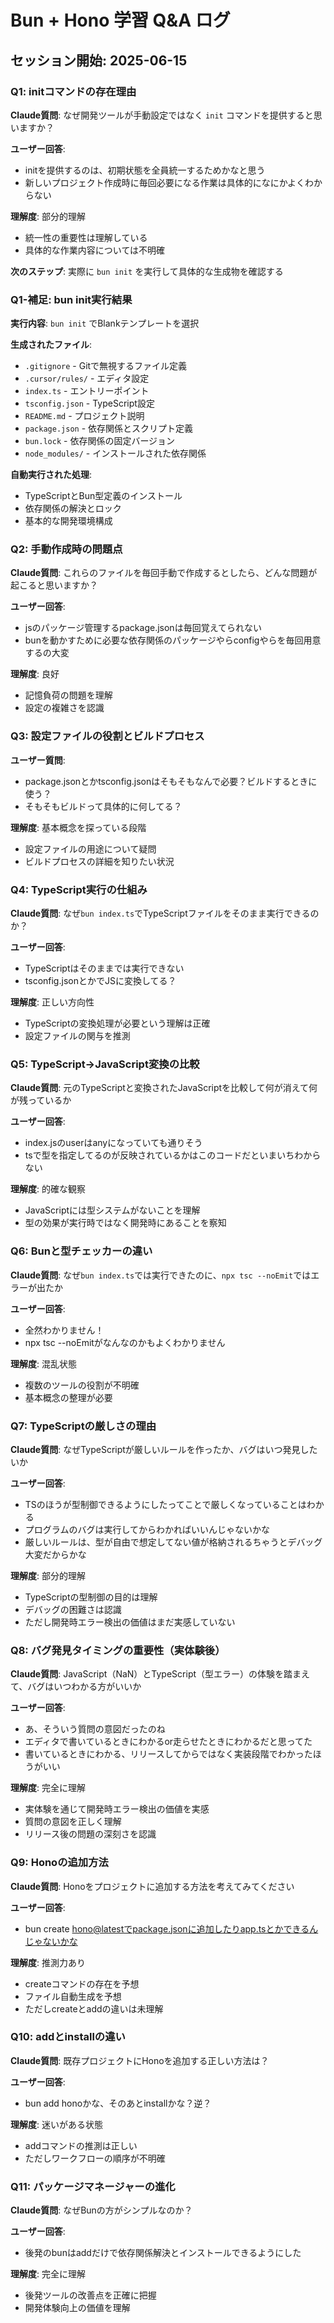 # Bun + Hono 学習 Q&A ログ

## セッション開始: 2025-06-15

### Q1: initコマンドの存在理由
**Claude質問**: なぜ開発ツールが手動設定ではなく `init` コマンドを提供すると思いますか？

**ユーザー回答**: 
- initを提供するのは、初期状態を全員統一するためかなと思う
- 新しいプロジェクト作成時に毎回必要になる作業は具体的になにかよくわからない

**理解度**: 部分的理解
- 統一性の重要性は理解している
- 具体的な作業内容については不明確

**次のステップ**: 実際に `bun init` を実行して具体的な生成物を確認する

### Q1-補足: bun init実行結果
**実行内容**: `bun init` でBlankテンプレートを選択

**生成されたファイル**:
- `.gitignore` - Gitで無視するファイル定義
- `.cursor/rules/` - エディタ設定
- `index.ts` - エントリーポイント
- `tsconfig.json` - TypeScript設定
- `README.md` - プロジェクト説明
- `package.json` - 依存関係とスクリプト定義
- `bun.lock` - 依存関係の固定バージョン
- `node_modules/` - インストールされた依存関係

**自動実行された処理**:
- TypeScriptとBun型定義のインストール
- 依存関係の解決とロック
- 基本的な開発環境構成

### Q2: 手動作成時の問題点
**Claude質問**: これらのファイルを毎回手動で作成するとしたら、どんな問題が起こると思いますか？

**ユーザー回答**: 
- jsのパッケージ管理するpackage.jsonは毎回覚えてられない
- bunを動かすために必要な依存関係のパッケージやらconfigやらを毎回用意するの大変

**理解度**: 良好
- 記憶負荷の問題を理解
- 設定の複雑さを認識

### Q3: 設定ファイルの役割とビルドプロセス
**ユーザー質問**: 
- package.jsonとかtsconfig.jsonはそもそもなんで必要？ビルドするときに使う？
- そもそもビルドって具体的に何してる？

**理解度**: 基本概念を探っている段階
- 設定ファイルの用途について疑問
- ビルドプロセスの詳細を知りたい状況

### Q4: TypeScript実行の仕組み
**Claude質問**: なぜ`bun index.ts`でTypeScriptファイルをそのまま実行できるのか？

**ユーザー回答**: 
- TypeScriptはそのままでは実行できない
- tsconfig.jsonとかでJSに変換してる？

**理解度**: 正しい方向性
- TypeScriptの変換処理が必要という理解は正確
- 設定ファイルの関与を推測

### Q5: TypeScript→JavaScript変換の比較
**Claude質問**: 元のTypeScriptと変換されたJavaScriptを比較して何が消えて何が残っているか

**ユーザー回答**: 
- index.jsのuserはanyになっていても通りそう
- tsで型を指定してるのが反映されているかはこのコードだといまいちわからない

**理解度**: 的確な観察
- JavaScriptには型システムがないことを理解
- 型の効果が実行時ではなく開発時にあることを察知

### Q6: Bunと型チェッカーの違い
**Claude質問**: なぜ`bun index.ts`では実行できたのに、`npx tsc --noEmit`ではエラーが出たか

**ユーザー回答**: 
- 全然わかりません！
- npx tsc --noEmitがなんなのかもよくわかりません

**理解度**: 混乱状態
- 複数のツールの役割が不明確
- 基本概念の整理が必要

### Q7: TypeScriptの厳しさの理由
**Claude質問**: なぜTypeScriptが厳しいルールを作ったか、バグはいつ発見したいか

**ユーザー回答**: 
- TSのほうが型制御できるようにしたってことで厳しくなっていることはわかる
- プログラムのバグは実行してからわかればいいんじゃないかな
- 厳しいルールは、型が自由で想定してない値が格納されるちゃうとデバッグ大変だからかな

**理解度**: 部分的理解
- TypeScriptの型制御の目的は理解
- デバッグの困難さは認識
- ただし開発時エラー検出の価値はまだ実感していない

### Q8: バグ発見タイミングの重要性（実体験後）
**Claude質問**: JavaScript（NaN）とTypeScript（型エラー）の体験を踏まえて、バグはいつわかる方がいいか

**ユーザー回答**: 
- あ、そういう質問の意図だったのね
- エディタで書いているときにわかるor走らせたときにわかるだと思ってた
- 書いているときにわかる、リリースしてからではなく実装段階でわかったほうがいい

**理解度**: 完全に理解
- 実体験を通じて開発時エラー検出の価値を実感
- 質問の意図を正しく理解
- リリース後の問題の深刻さを認識

### Q9: Honoの追加方法
**Claude質問**: Honoをプロジェクトに追加する方法を考えてみてください

**ユーザー回答**: 
- bun create hono@latestでpackage.jsonに追加したりapp.tsとかできるんじゃないかな

**理解度**: 推測力あり
- createコマンドの存在を予想
- ファイル自動生成を予想
- ただしcreateとaddの違いは未理解

### Q10: addとinstallの違い
**Claude質問**: 既存プロジェクトにHonoを追加する正しい方法は？

**ユーザー回答**: 
- bun add honoかな、そのあとinstallかな？逆？

**理解度**: 迷いがある状態
- addコマンドの推測は正しい
- ただしワークフローの順序が不明確

### Q11: パッケージマネージャーの進化
**Claude質問**: なぜBunの方がシンプルなのか？

**ユーザー回答**: 
- 後発のbunはaddだけで依存関係解決とインストールできるようにした

**理解度**: 完全に理解
- 後発ツールの改善点を正確に把握
- 開発体験向上の価値を理解